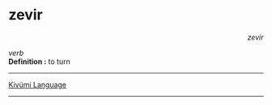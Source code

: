 
# zevir

<div align="right"><i>zevir</i></div>

*verb*  
**Definition :** to turn  

---

[Kivümi Language](../README.md)

---
